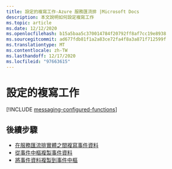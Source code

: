 ```yaml
---
title: 設定的複寫工作-Azure 服務匯流排 |Microsoft Docs
description: 本文說明如何設定複寫工作
ms.topic: article
ms.date: 12/12/2020
ms.openlocfilehash: b15a5baa5c370014784f20792ff8af7cc19e8938
ms.sourcegitcommit: ad677fdb81f1a2a83ce72fa4f8a3a871f712599f
ms.translationtype: MT
ms.contentlocale: zh-TW
ms.lasthandoff: 12/17/2020
ms.locfileid: "97663615"
---
```

# <a name="configured-replication-tasks"></a>設定的複寫工作

[!INCLUDE [messaging-configured-functions](../../includes/messaging-configured-functions.md)]

## <a name="next-steps"></a>後續步驟

* [在服務匯流排實體之間複寫事件資料](https://github.com/Azure-Samples/azure-messaging-replication-dotnet/tree/main/functions/config/ServiceBusCopy)
* [從事件中樞複製事件資料](https://github.com/Azure-Samples/azure-messaging-replication-dotnet/tree/main/functions/config/EventHubCopyToServiceBus)
* [將事件資料複製到事件中樞](https://github.com/Azure-Samples/azure-messaging-replication-dotnet/tree/main/functions/config/ServiceBusCopyToEventHub)

